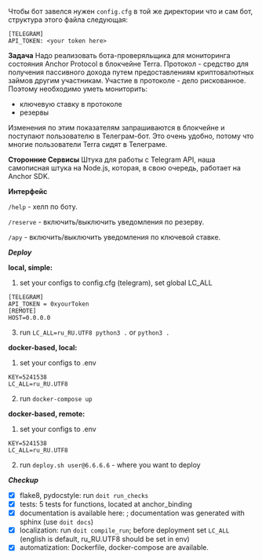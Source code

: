 Чтобы бот завелся нужен `config.cfg` в той же директории что и сам бот, структура этого файла следующая:
```
[TELEGRAM]
API_TOKEN: <your token here>
```

**Задача**
Надо реализовать бота-проверяльщика для мониторинга состояния Anchor Protocol 
в блокчейне Terra. Протокол - средство для получения пассивного дохода путем предоставлениям криптовалютных 
займов другим участникам. Участие в протоколе - дело рискованное. Поэтому необходимо уметь мониторить:
- ключевую ставку в протоколе
- резервы

Изменения по этим показателям запрашиваются в блокчейне и поступают пользователю в Телеграм-бот.
Это очень удобно, потому что многие пользователи Terra сидят в Телеграме.

**Сторонние Сервисы**
Штука для работы с Telegram API, наша самописная штука на Node.js, которая, 
в свою очередь, работает на Anchor SDK.

**Интерфейс**

`/help` - хелп по боту.

`/reserve` - включить/выключить уведомления по резерву.

`/apy` - включить/выключить уведомления по ключевой ставке.

***Deploy***

**local, simple:**

1) set your configs to config.cfg (telegram), set global LC_ALL
```
[TELEGRAM]
API_TOKEN = 0xyourToken
[REMOTE]
HOST=0.0.0.0
```
3) run `LC_ALL=ru_RU.UTF8 python3 .` or `python3 .`

**docker-based, local:**
1) set your configs to .env 
```
KEY=5241538
LC_ALL=ru_RU.UTF8
```
2) run `docker-compose up`

**docker-based, remote:**
1) set your configs to .env 
```
KEY=5241538
LC_ALL=ru_RU.UTF8
```
2) run `deploy.sh user@6.6.6.6` - where you want to deploy

***Checkup***
- [x] flake8, pydocstyle: run `doit run_checks`
- [x] tests: 5 tests for functions, located at anchor_binding
- [x] documentation is available here: ; documentation was generated with sphinx (use `doit docs`)
- [x] localization: run `doit compile_run`; before deployment set `LC_ALL` (english is default, ru_RU.UTF8 should be set in env)
- [x] automatization: Dockerfile, docker-compose are available. 
